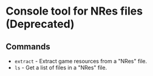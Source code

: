 # Console tool for NRes files (Deprecated)

## Commands

- `extract` - Extract game resources from a "NRes" file.
- `ls` - Get a list of files in a "NRes" file.
